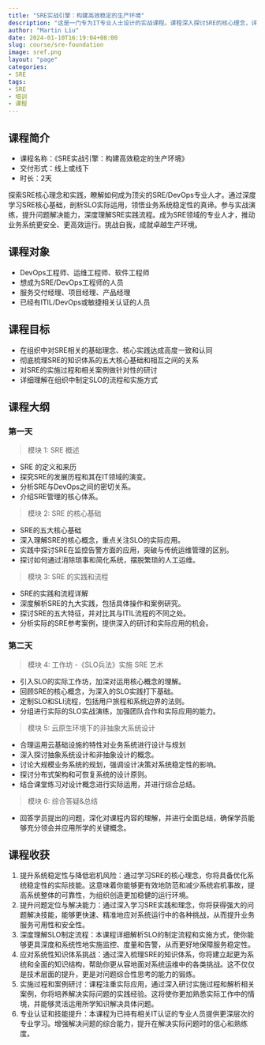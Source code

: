 ```yaml
---
title: "SRE实战引擎：构建高效稳定的生产环境"
description: "这是一门专为IT专业人士设计的实战课程。课程深入探讨SRE的核心理念，详解实践流程，并通过实战演练和案例研讨，让你在理论与实践中找到平衡，全面提升SRE能力。无论你是DevOps工程师，还是想进阶成为SRE，本课程都能为你提供宝贵的学习机会。"
author: "Martin Liu"
date: 2024-01-10T16:19:04+08:00
slug: course/sre-foundation
image: sref.png
layout: "page"
categories:
- SRE
tags:
- SRE
- 培训
- 课程
---
```



## 课程简介

* 课程名称：《SRE实战引擎：构建高效稳定的生产环境》
* 交付形式：线上或线下
* 时长：2天

探索SRE核心理念和实践，瞭解如何成为顶尖的SRE/DevOps专业人才。通过深度学习SRE核心基础，剖析SLO实际运用，领悟业务系统稳定性的真谛。参与实战演练，提升问题解决能力，深度理解SRE实践流程。成为SRE领域的专业人才，推动业务系统更安全、更高效运行。挑战自我，成就卓越生产环境。

## 课程对象

* DevOps工程师、运维工程师、软件工程师
* 想成为SRE/DevOps工程师的人员
* 服务交付经理、项目经理、产品经理
* 已经有ITIL/DevOps或敏捷相关认证的人员

## 课程目标

* 在组织中对SRE相关的基础理念、核心实践达成高度一致和认同
* 彻底梳理SRE的知识体系的五大核心基础和相互之间的关系
* 对SRE的实施过程和相关案例做针对性的研讨
* 详细理解在组织中制定SLO的流程和实施方式

## 课程大纲

### 第一天

> 模块 1: SRE 概述

* SRE 的定义和来历
* 探究SRE的发展历程和其在IT领域的演变。
* 分析SRE与DevOps之间的密切关系。
* 介绍SRE管理的核心体系。

> 模块 2: SRE 的核心基础

* SRE的五大核心基础
* 深入理解SRE的核心概念，重点关注SLO的实际应用。
* 实践中探讨SRE在监控告警方面的应用，突破与传统运维管理的区别。
* 探讨如何通过消除琐事和简化系统，摆脱繁琐的人工运维。

> 模块 3: SRE 的实践和流程

* SRE的实践和流程详解
* 深度解析SRE的九大实践，包括具体操作和案例研究。
* 探讨SRE的五大特征，并对比其与ITIL流程的不同之处。
* 分析实际的SRE参考案例，提供深入的研讨和实际应用的机会。

### 第二天

> 模块 4: 工作坊 -《SLO兵法》实施 SRE 艺术

* 引入SLO的实际工作坊，加深对运用核心概念的理解。
* 回顾SRE的核心概念，为深入的SLO实践打下基础。
* 定制SLO和SLI流程，包括用户旅程和系统边界的法则。
* 分组进行实际的SLO实战演练，加强团队合作和实际应用的能力。

> 模块 5: 云原生环境下的非抽象大系统设计

* 合理运用云基础设施的特性对业务系统进行设计与规划
* 深入探讨抽象系统设计和非抽象设计的概念。
* 讨论大规模业务系统的规划，强调设计决策对系统稳定性的影响。
* 探讨分布式架构和可恢复系统的设计原则。
* 结合课堂练习对设计概念进行实际运用，并进行综合总结。

> 模块 6: 综合答疑&总结

* 回答学员提出的问题，深化对课程内容的理解，并进行全面总结，确保学员能够充分领会并应用所学的关键概念。

## 课程收获

1. 提升系统稳定性与降低宕机风险：通过学习SRE的核心理念，你将具备优化系统稳定性的实际技能。这意味着你能够更有效地防范和减少系统宕机事故，提高系统整体的可靠性，为组织创造更加稳健的运行环境。
2. 提升问题定位与解决能力：通过深入学习SRE实践和理念，你将获得强大的问题解决技能，能够更快速、精准地应对系统运行中的各种挑战，从而提升业务服务可用性和安全性。
3. 深度理解SLO制定流程：本课程详细解析SLO的制定流程和实施方式，使你能够更具深度和系统性地实施监控、度量和告警，从而更好地保障服务稳定性。
4. 应对系统性知识体系挑战：通过深入梳理SRE的知识体系，你将建立起更为系统和全面的知识结构，帮助你更从容地面对系统运维中的各类挑战。这不仅仅是技术层面的提升，更是对问题综合性思考的能力的锻炼。
5. 实施过程和案例研讨：课程注重实际应用，通过深入研讨实施过程和解析相关案例，你将培养解决实际问题的实践经验。这将使你更加熟悉实际工作中的情境，并能够灵活运用所学知识解决具体问题。
6. 专业认证和技能提升：本课程为已持有相关IT认证的专业人员提供更深层次的专业学习。增强解决问题的综合能力，提升在解决实际问题时的信心和熟练度。
